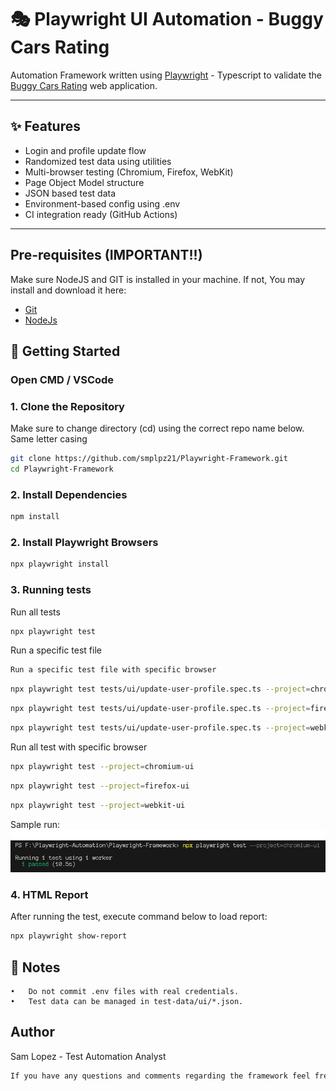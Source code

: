 # 🎭 Playwright UI Automation - Buggy Cars Rating

Automation Framework written using [Playwright](https://playwright.dev/) - Typescript to validate the [Buggy Cars Rating](https://buggy.justtestit.org/) web application.

---

## ✨ Features

- Login and profile update flow
- Randomized test data using utilities
- Multi-browser testing (Chromium, Firefox, WebKit)
- Page Object Model structure
- JSON based test data
- Environment-based config using .env
- CI integration ready (GitHub Actions)


---
## Pre-requisites (IMPORTANT!!)
Make sure NodeJS and GIT is installed in your machine. If not,
You may install and download it here:
 - [Git](https://git-scm.com/downloads/win)
 - [NodeJs](https://nodejs.org/en)

## 🚀 Getting Started
### Open CMD / VSCode

### 1. Clone the Repository
Make sure to change directory (cd) using the correct repo name below. Same letter casing 
```bash
git clone https://github.com/smplpz21/Playwright-Framework.git
cd Playwright-Framework
```
### 2. Install Dependencies
```bash
npm install
```
### 2. Install Playwright Browsers
```bash
npx playwright install
```
### 3. Running tests
Run all tests
```bash
npx playwright test
```
Run a specific test file
```bash
Run a specific test file with specific browser
```
```bash
npx playwright test tests/ui/update-user-profile.spec.ts --project=chromium-ui
```
```bash
npx playwright test tests/ui/update-user-profile.spec.ts --project=firefox-ui
```
```bash
npx playwright test tests/ui/update-user-profile.spec.ts --project=webkit-ui
```
Run all test with specific browser
```bash
npx playwright test --project=chromium-ui
```
```bash
npx playwright test --project=firefox-ui
```
```bash
npx playwright test --project=webkit-ui
```
Sample run: 
![Alt text for the image](images/result.png)

### 4. HTML Report
After running the test, execute command below to load report:
```bash
npx playwright show-report
```

## 📌 Notes
	•	Do not commit .env files with real credentials.
	•	Test data can be managed in test-data/ui/*.json.

## Author
Sam Lopez - Test Automation Analyst
```bash
If you have any questions and comments regarding the framework feel free to reach out! Happy coding :)
```
